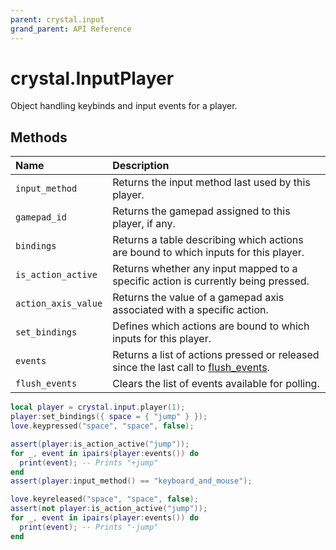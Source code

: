 ```yaml
---
parent: crystal.input
grand_parent: API Reference
---
```


# crystal.InputPlayer

Object handling keybinds and input events for a player.

## Methods

| Name                | Description                                                                                                     |
| :------------------ | :-------------------------------------------------------------------------------------------------------------- |
| `input_method`      | Returns the input method last used by this player.                                                              |
| `gamepad_id`        | Returns the gamepad assigned to this player, if any.                                                            |
| `bindings`          | Returns a table describing which actions are bound to which inputs for this player.                             |
| `is_action_active`  | Returns whether any input mapped to a specific action is currently being pressed.                               |
| `action_axis_value` | Returns the value of a gamepad axis associated with a specific action.                                          |
| `set_bindings`      | Defines which actions are bound to which inputs for this player.                                                |
| `events`            | Returns a list of actions pressed or released since the last call to [flush_events](input_player_flush_events). |
| `flush_events`      | Clears the list of events available for polling.                                                                |

```lua
local player = crystal.input.player(1);
player:set_bindings({ space = { "jump" } });
love.keypressed("space", "space", false);

assert(player:is_action_active("jump"));
for _, event in ipairs(player:events()) do
  print(event); -- Prints "+jump"
end
assert(player:input_method() == "keyboard_and_mouse");

love.keyreleased("space", "space", false);
assert(not player:is_action_active("jump"));
for _, event in ipairs(player:events()) do
  print(event); -- Prints "-jump"
end
```
